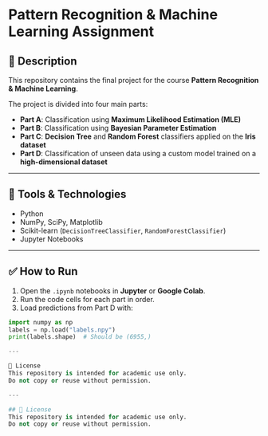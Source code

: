 # Pattern Recognition & Machine Learning Assignment

## 📌 Description

This repository contains the final project for the course **Pattern Recognition & Machine Learning**.

The project is divided into four main parts:
- **Part A**: Classification using **Maximum Likelihood Estimation (MLE)**
- **Part B**: Classification using **Bayesian Parameter Estimation**
- **Part C**: **Decision Tree** and **Random Forest** classifiers applied on the **Iris dataset**
- **Part D**: Classification of unseen data using a custom model trained on a **high-dimensional dataset**

---

## 🧠 Tools & Technologies

- Python
- NumPy, SciPy, Matplotlib
- Scikit-learn (`DecisionTreeClassifier`, `RandomForestClassifier`)
- Jupyter Notebooks

---

## ✅ How to Run

1. Open the `.ipynb` notebooks in **Jupyter** or **Google Colab**.
2. Run the code cells for each part in order.
3. Load predictions from Part D with:

```python
import numpy as np
labels = np.load("labels.npy")
print(labels.shape)  # Should be (6955,)

---

📄 License
This repository is intended for academic use only.
Do not copy or reuse without permission.

---

## 📄 License
This repository is intended for academic use only.
Do not copy or reuse without permission.
